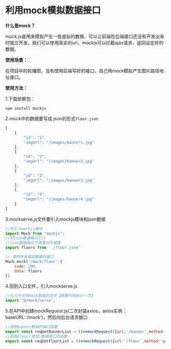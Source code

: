 # 利用mock模拟数据接口

**什么是mock？**

mock.js是用来模拟产生一些虚拟的数据，可以让前端在后端接口还没有开发出来时独立开发。我们可以使用真实的url，mockjs可以拦截ajax请求，返回设定好的数据。

**使用场景：**

在项目中的轮播图，没有使用后端写好的接口，自己用mock模拟产生图片路径地址接口。

**使用方法：**

1.下载依赖包：

`npm install mockjs`

2.mock中的数据要写成.json的形式`floor.json`

```js
[
    {
        "id": "1",
        "imgUrl": "/images/banner1.jpg"
    },
    {
        "id": "2",
        "imgUrl": "/images/banner2.jpg"
    },
    {
        "id": "3",
        "imgUrl": "/images/banner3.jpg"
    },
    {
        "id": "4",
        "imgUrl": "/images/banner4.jpg"
    }
]
```

3.mockserve.js文件要引入mockjs模块和json数据

```js
//先引入mockjs模块
import Mock from "mockjs";
//把json数据格式引入
//json数据格式不需要对外暴露
import floors from './floor.json'

// 提供所有楼层数据的接口
Mock.mock('/mock/floor',{
    code: 200,
    data: floors
})
```

4.回到入口文件，引入mockserve.js

```js
//引入先关的mock数据的文件【需要代码执行一次】
import "@/mock/serve";
```

5.在API中创建mockRequest.js(二次封装axios，axios实例：baseURL:'/mock')，然后向后台请求接口

```js
//获取banner数据的接口函数
export const reqGetBannerList = ()=>mockRequest({url:'/banner',method:'get'});
//获取Floor(楼层)数据接口的函数
export const reqGetFloorList = ()=>mockRequest({url:`/floor`,method:'get'});
```

